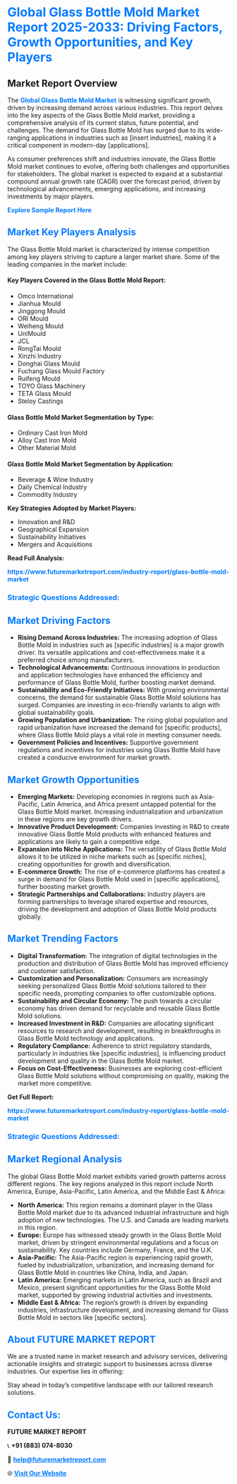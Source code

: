 <h1 style="color: #007BFF;">Global Glass Bottle Mold Market Report 2025-2033: Driving Factors, Growth Opportunities, and Key Players</h1>

<section id="overview">
<h2>Market Report Overview</h2>
<p>The <a href="https://www.futuremarketreport.com/industry-report/glass-bottle-mold-market" style="color: #007BFF; text-decoration: none;"><strong>Global Glass Bottle Mold Market</strong></a> is witnessing significant growth, driven by increasing demand across various industries. This report delves into the key aspects of the Glass Bottle Mold market, providing a comprehensive analysis of its current status, future potential, and challenges. The demand for Glass Bottle Mold has surged due to its wide-ranging applications in industries such as [insert industries], making it a critical component in modern-day [applications].</p>
<p>As consumer preferences shift and industries innovate, the Glass Bottle Mold market continues to evolve, offering both challenges and opportunities for stakeholders. The global market is expected to expand at a substantial compound annual growth rate (CAGR) over the forecast period, driven by technological advancements, emerging applications, and increasing investments by major players.</p>
</section>

<section id="overview">
<p><a href="https://www.futuremarketreport.com/request-sample/reportId=42149" style="color: #007BFF; text-decoration: none;"><strong>Explore Sample Report Here</strong></a></p>
</section>

<section id="key-players">
<h2 style="color: #007BFF;">Market Key Players Analysis</h2>
<p>The Glass Bottle Mold market is characterized by intense competition among key players striving to capture a larger market share. Some of the leading companies in the market include:</p>
<h4>Key Players Covered in the Glass Bottle Mold Report:</h4>
<ul><li>Omco International</li><li>Jianhua Mould</li><li>Jinggong Mould</li><li>ORI Mould</li><li>Weiheng Mould</li><li>UniMould</li><li>JCL</li><li>RongTai Mould</li><li>Xinzhi Industry</li><li>Donghai Glass Mould</li><li>Fuchang Glass Mould Factory</li><li>Ruifeng Mould</li><li>TOYO Glass Machinery</li><li>TETA Glass Mould</li><li>Steloy Castings</li></ul>
<h4>Glass Bottle Mold Market Segmentation by Type:</h4>
<ul><li>Ordinary Cast Iron Mold</li><li>Alloy Cast Iron Mold</li><li>Other Material Mold</li></ul>

<h4>Glass Bottle Mold Market Segmentation by Application:</h4>
<ul><li>Beverage &amp; Wine Industry</li><li>Daily Chemical Industry</li><li>Commodity Industry</li></ul>
<p><strong>Key Strategies Adopted by Market Players:</strong></p>
<ul>
<li>Innovation and R&D</li>
<li>Geographical Expansion</li>
<li>Sustainability Initiatives</li>
<li>Mergers and Acquisitions</li>
</ul>
</section>

<section>
<p><strong>Read Full Analysis: </strong></p><a href="https://www.futuremarketreport.com/industry-report/glass-bottle-mold-market" style="color: #007BFF; text-decoration: none;"><strong>https://www.futuremarketreport.com/industry-report/glass-bottle-mold-market</strong></a>
<h3 style="color: #007BFF;">Strategic Questions Addressed:</h3>
</section>

<section id="driving-factors">
<h2 style="color: #007BFF;">Market Driving Factors</h2>
<ul>
<li><strong>Rising Demand Across Industries:</strong> The increasing adoption of Glass Bottle Mold in industries such as [specific industries] is a major growth driver. Its versatile applications and cost-effectiveness make it a preferred choice among manufacturers.</li>
<li><strong>Technological Advancements:</strong> Continuous innovations in production and application technologies have enhanced the efficiency and performance of Glass Bottle Mold, further boosting market demand.</li>
<li><strong>Sustainability and Eco-Friendly Initiatives:</strong> With growing environmental concerns, the demand for sustainable Glass Bottle Mold solutions has surged. Companies are investing in eco-friendly variants to align with global sustainability goals.</li>
<li><strong>Growing Population and Urbanization:</strong> The rising global population and rapid urbanization have increased the demand for [specific products], where Glass Bottle Mold plays a vital role in meeting consumer needs.</li>
<li><strong>Government Policies and Incentives:</strong> Supportive government regulations and incentives for industries using Glass Bottle Mold have created a conducive environment for market growth.</li>
</ul>
</section>

<section id="growth-opportunities">
<h2 style="color: #007BFF;">Market Growth Opportunities</h2>
<ul>
<li><strong>Emerging Markets:</strong> Developing economies in regions such as Asia-Pacific, Latin America, and Africa present untapped potential for the Glass Bottle Mold market. Increasing industrialization and urbanization in these regions are key growth drivers.</li>
<li><strong>Innovative Product Development:</strong> Companies investing in R&D to create innovative Glass Bottle Mold products with enhanced features and applications are likely to gain a competitive edge.</li>
<li><strong>Expansion into Niche Applications:</strong> The versatility of Glass Bottle Mold allows it to be utilized in niche markets such as [specific niches], creating opportunities for growth and diversification.</li>
<li><strong>E-commerce Growth:</strong> The rise of e-commerce platforms has created a surge in demand for Glass Bottle Mold used in [specific applications], further boosting market growth.</li>
<li><strong>Strategic Partnerships and Collaborations:</strong> Industry players are forming partnerships to leverage shared expertise and resources, driving the development and adoption of Glass Bottle Mold products globally.</li>
</ul>
</section>

<section id="trending-factors">
<h2 style="color: #007BFF;">Market Trending Factors</h2>
<ul>
<li><strong>Digital Transformation:</strong> The integration of digital technologies in the production and distribution of Glass Bottle Mold has improved efficiency and customer satisfaction.</li>
<li><strong>Customization and Personalization:</strong> Consumers are increasingly seeking personalized Glass Bottle Mold solutions tailored to their specific needs, prompting companies to offer customizable options.</li>
<li><strong>Sustainability and Circular Economy:</strong> The push towards a circular economy has driven demand for recyclable and reusable Glass Bottle Mold solutions.</li>
<li><strong>Increased Investment in R&D:</strong> Companies are allocating significant resources to research and development, resulting in breakthroughs in Glass Bottle Mold technology and applications.</li>
<li><strong>Regulatory Compliance:</strong> Adherence to strict regulatory standards, particularly in industries like [specific industries], is influencing product development and quality in the Glass Bottle Mold market.</li>
<li><strong>Focus on Cost-Effectiveness:</strong> Businesses are exploring cost-efficient Glass Bottle Mold solutions without compromising on quality, making the market more competitive.</li>
</ul>
</section>

<section>
<p><strong>Get Full Report: </strong></p><a href="https://www.futuremarketreport.com/industry-report/glass-bottle-mold-market" style="color: #007BFF; text-decoration: none;"><strong>https://www.futuremarketreport.com/industry-report/glass-bottle-mold-market</strong></a>
<h3 style="color: #007BFF;">Strategic Questions Addressed:</h3>
</section>


<section id="regional-analysis">
<h2 style="color: #007BFF;">Market Regional Analysis</h2>
<p>The global Glass Bottle Mold market exhibits varied growth patterns across different regions. The key regions analyzed in this report include North America, Europe, Asia-Pacific, Latin America, and the Middle East & Africa:</p>
<ul>
<li><strong>North America:</strong> This region remains a dominant player in the Glass Bottle Mold market due to its advanced industrial infrastructure and high adoption of new technologies. The U.S. and Canada are leading markets in this region.</li>
<li><strong>Europe:</strong> Europe has witnessed steady growth in the Glass Bottle Mold market, driven by stringent environmental regulations and a focus on sustainability. Key countries include Germany, France, and the U.K.</li>
<li><strong>Asia-Pacific:</strong> The Asia-Pacific region is experiencing rapid growth, fueled by industrialization, urbanization, and increasing demand for Glass Bottle Mold in countries like China, India, and Japan.</li>
<li><strong>Latin America:</strong> Emerging markets in Latin America, such as Brazil and Mexico, present significant opportunities for the Glass Bottle Mold market, supported by growing industrial activities and investments.</li>
<li><strong>Middle East & Africa:</strong> The region’s growth is driven by expanding industries, infrastructure development, and increasing demand for Glass Bottle Mold in sectors like [specific sectors].</li>
</ul>
</section>

<footer>
<h2 style="color: #007BFF;">About FUTURE MARKET REPORT</h2>
<p>We are a trusted name in market research and advisory services, delivering actionable insights and strategic support to businesses across diverse industries. Our expertise lies in offering:</p>

<p>Stay ahead in today’s competitive landscape with our tailored research solutions.</p>

<h2 style="color: #007BFF;">Contact Us:</h2>
<p><strong>FUTURE MARKET REPORT</strong></p>
<p>📞 <strong>+91 (883) 074-8030</strong></p>
<p>📧 <strong><a href="mailto:help@futuremarketreport.com" style="color: #007BFF;">help@futuremarketreport.com</a></strong></p>
<p>🌐 <strong><a href="https://www.futuremarketreport.com/" style="color: #007BFF;">Visit Our Website</a></strong></p>
</footer>